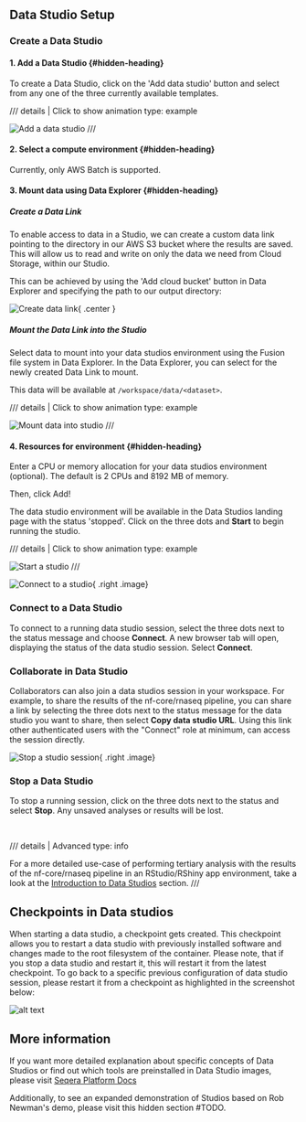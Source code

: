 ## Data Studio Setup

### Create a Data Studio

#### 1. Add a Data Studio {#hidden-heading}

To create a Data Studio, click on the 'Add data studio' button and select from any one of the three currently available templates.


/// details | Click to show animation
    type: example

![Add a data studio](assets/create-data-studio.gif)
///

#### 2. Select a compute environment {#hidden-heading}

Currently, only AWS Batch is supported.

#### 3. Mount data using Data Explorer {#hidden-heading}
##### Create a Data Link
To enable access to data in a Studio, we can create a custom data link pointing to the directory in our AWS S3 bucket where the results are saved. This will allow us to read and write on only the data we need from Cloud Storage, within our Studio.

This can be achieved by using the 'Add cloud bucket' button in Data Explorer and specifying the path to our output directory:

![Create data link](assets/create-a-data-link.png){ .center }

##### Mount the Data Link into the Studio
Select data to mount into your data studios environment using the Fusion file system in Data Explorer. In the Data Explorer, you can select for the newly created Data Link to mount.

This data will be available at `/workspace/data/<dataset>`.


/// details | Click to show animation
    type: example

![Mount data into studio](assets/mount-data-into-studio.gif)
///

#### 4. Resources for environment {#hidden-heading}

Enter a CPU or memory allocation for your data studios environment (optional). The default is 2 CPUs and 8192 MB of memory.

Then, click Add!

The data studio environment will be available in the Data Studios landing page with the status 'stopped'. Click on the three dots and **Start** to begin running the studio.


/// details | Click to show animation
    type: example

![Start a studio](assets/start-studio.gif)
///


![Connect to a studio](assets/connect-to-studio.png){ .right .image}

### Connect to a Data Studio

To connect to a running data studio session, select the three dots next to the status message and choose **Connect**. A new browser tab will open, displaying the status of the data studio session. Select **Connect**.
<br>
<div style="clear: both;"></div>

### Collaborate in Data Studio

Collaborators can also join a data studios session in your workspace. For example, to share the results of the nf-core/rnaseq pipeline, you can share a link by selecting the three dots next to the status message for the data studio you want to share, then select **Copy data studio URL**. Using this link other authenticated users with the "Connect" role at minimum, can access the session directly.
<div style="clear: both;"></div>

![Stop a studio session](assets/stop-a-studio.png){ .right .image}
### Stop a Data Studio

To stop a running session, click on the three dots next to the status and select **Stop**. Any unsaved analyses or results will be lost.<br>
<div style="clear: both;"></div>

<br>



/// details | Advanced
    type: info    

For a more detailed use-case of performing tertiary analysis with the results of the nf-core/rnaseq pipeline in an RStudio/RShiny app environment, take a look at the [Introduction to Data Studios](./012_introduction_to_data_studios.md) section.
///

## Checkpoints in Data studios

When starting a data studio, a checkpoint gets created. This checkpoint allows you to restart a data studio with previously installed software and changes made to the root filesystem of the container. Please note, that if you stop a data studio and restart it, this will restart it from the latest checkpoint. To go back to a specific previous configuration of data studio session, please restart it from a checkpoint as highlighted in the screenshot below:

![alt text](assets/data-studio-checkpoints.png)

## More information

If you want more detailed explanation about specific concepts of Data Studios or find out which tools are preinstalled in Data Studio images, please visit [Seqera Platform Docs](https://docs.seqera.io/platform/23.4.0/data/data-studios)

Additionally, to see an expanded demonstration of Studios based on Rob Newman's demo, please visit this hidden section #TODO. 